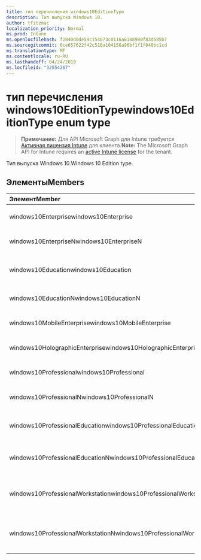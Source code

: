 ```yaml
---
title: тип перечисления windows10EditionType
description: Тип выпуска Windows 10.
author: tfitzmac
localization_priority: Normal
ms.prod: Intune
ms.openlocfilehash: f2840d0de59c154073c0116a6188980f83d585b7
ms.sourcegitcommit: 0ce657622f42c510a104156a96bf1f1f040bc1cd
ms.translationtype: MT
ms.contentlocale: ru-RU
ms.lasthandoff: 04/24/2019
ms.locfileid: "32554267"
---
```

# <a name="windows10editiontype-enum-type"></a><span data-ttu-id="2db0d-103">тип перечисления windows10EditionType</span><span class="sxs-lookup"><span data-stu-id="2db0d-103">windows10EditionType enum type</span></span>

> <span data-ttu-id="2db0d-104">**Примечание:** Для API Microsoft Graph для Intune требуется [Активная лицензия Intune](https://go.microsoft.com/fwlink/?linkid=839381) для клиента.</span><span class="sxs-lookup"><span data-stu-id="2db0d-104">**Note:** The Microsoft Graph API for Intune requires an [active Intune license](https://go.microsoft.com/fwlink/?linkid=839381) for the tenant.</span></span>

<span data-ttu-id="2db0d-105">Тип выпуска Windows 10.</span><span class="sxs-lookup"><span data-stu-id="2db0d-105">Windows 10 Edition type.</span></span>

## <a name="members"></a><span data-ttu-id="2db0d-106">Элементы</span><span class="sxs-lookup"><span data-stu-id="2db0d-106">Members</span></span>
|<span data-ttu-id="2db0d-107">Элемент</span><span class="sxs-lookup"><span data-stu-id="2db0d-107">Member</span></span>|<span data-ttu-id="2db0d-108">Значение</span><span class="sxs-lookup"><span data-stu-id="2db0d-108">Value</span></span>|<span data-ttu-id="2db0d-109">Описание</span><span class="sxs-lookup"><span data-stu-id="2db0d-109">Description</span></span>|
|:---|:---|:---|
|<span data-ttu-id="2db0d-110">windows10Enterprise</span><span class="sxs-lookup"><span data-stu-id="2db0d-110">windows10Enterprise</span></span>|<span data-ttu-id="2db0d-111">нуль</span><span class="sxs-lookup"><span data-stu-id="2db0d-111">0</span></span>|<span data-ttu-id="2db0d-112">Windows 10 Корпоративная</span><span class="sxs-lookup"><span data-stu-id="2db0d-112">Windows 10 Enterprise</span></span>|
|<span data-ttu-id="2db0d-113">windows10EnterpriseN</span><span class="sxs-lookup"><span data-stu-id="2db0d-113">windows10EnterpriseN</span></span>|<span data-ttu-id="2db0d-114">1 </span><span class="sxs-lookup"><span data-stu-id="2db0d-114">1</span></span>|<span data-ttu-id="2db0d-115">Windows 10 Ентерприсен</span><span class="sxs-lookup"><span data-stu-id="2db0d-115">Windows 10 EnterpriseN</span></span>|
|<span data-ttu-id="2db0d-116">windows10Education</span><span class="sxs-lookup"><span data-stu-id="2db0d-116">windows10Education</span></span>|<span data-ttu-id="2db0d-117">2 </span><span class="sxs-lookup"><span data-stu-id="2db0d-117">2</span></span>|<span data-ttu-id="2db0d-118">Windows 10 для образовательных учреждений</span><span class="sxs-lookup"><span data-stu-id="2db0d-118">Windows 10 Education</span></span>|
|<span data-ttu-id="2db0d-119">windows10EducationN</span><span class="sxs-lookup"><span data-stu-id="2db0d-119">windows10EducationN</span></span>|<span data-ttu-id="2db0d-120">3 </span><span class="sxs-lookup"><span data-stu-id="2db0d-120">3</span></span>|<span data-ttu-id="2db0d-121">Windows 10 Едукатионн</span><span class="sxs-lookup"><span data-stu-id="2db0d-121">Windows 10 EducationN</span></span>|
|<span data-ttu-id="2db0d-122">windows10MobileEnterprise</span><span class="sxs-lookup"><span data-stu-id="2db0d-122">windows10MobileEnterprise</span></span>|<span data-ttu-id="2db0d-123">4 </span><span class="sxs-lookup"><span data-stu-id="2db0d-123">4</span></span>|<span data-ttu-id="2db0d-124">Windows 10 Mobile корпоративный</span><span class="sxs-lookup"><span data-stu-id="2db0d-124">Windows 10 Mobile Enterprise</span></span>|
|<span data-ttu-id="2db0d-125">windows10HolographicEnterprise</span><span class="sxs-lookup"><span data-stu-id="2db0d-125">windows10HolographicEnterprise</span></span>|<span data-ttu-id="2db0d-126">5 </span><span class="sxs-lookup"><span data-stu-id="2db0d-126">5</span></span>|<span data-ttu-id="2db0d-127">Windows 10 holographic Корпоративная</span><span class="sxs-lookup"><span data-stu-id="2db0d-127">Windows 10 Holographic Enterprise</span></span>|
|<span data-ttu-id="2db0d-128">windows10Professional</span><span class="sxs-lookup"><span data-stu-id="2db0d-128">windows10Professional</span></span>|<span data-ttu-id="2db0d-129">6 </span><span class="sxs-lookup"><span data-stu-id="2db0d-129">6</span></span>|<span data-ttu-id="2db0d-130">Windows 10 профессиональная</span><span class="sxs-lookup"><span data-stu-id="2db0d-130">Windows 10 Professional</span></span>|
|<span data-ttu-id="2db0d-131">windows10ProfessionalN</span><span class="sxs-lookup"><span data-stu-id="2db0d-131">windows10ProfessionalN</span></span>|<span data-ttu-id="2db0d-132">7 </span><span class="sxs-lookup"><span data-stu-id="2db0d-132">7</span></span>|<span data-ttu-id="2db0d-133">Windows 10 Профессионалн</span><span class="sxs-lookup"><span data-stu-id="2db0d-133">Windows 10 ProfessionalN</span></span>|
|<span data-ttu-id="2db0d-134">windows10ProfessionalEducation</span><span class="sxs-lookup"><span data-stu-id="2db0d-134">windows10ProfessionalEducation</span></span>|<span data-ttu-id="2db0d-135">8 </span><span class="sxs-lookup"><span data-stu-id="2db0d-135">8</span></span>|<span data-ttu-id="2db0d-136">Windows 10 профессиональная образование</span><span class="sxs-lookup"><span data-stu-id="2db0d-136">Windows 10 Professional Education</span></span>|
|<span data-ttu-id="2db0d-137">windows10ProfessionalEducationN</span><span class="sxs-lookup"><span data-stu-id="2db0d-137">windows10ProfessionalEducationN</span></span>|<span data-ttu-id="2db0d-138">9 </span><span class="sxs-lookup"><span data-stu-id="2db0d-138">9</span></span>|<span data-ttu-id="2db0d-139">Windows 10 профессиональная Едукатионн</span><span class="sxs-lookup"><span data-stu-id="2db0d-139">Windows 10 Professional EducationN</span></span>|
|<span data-ttu-id="2db0d-140">windows10ProfessionalWorkstation</span><span class="sxs-lookup"><span data-stu-id="2db0d-140">windows10ProfessionalWorkstation</span></span>|<span data-ttu-id="2db0d-141">10 </span><span class="sxs-lookup"><span data-stu-id="2db0d-141">10</span></span>|<span data-ttu-id="2db0d-142">Windows 10 профессиональная для рабочих станций</span><span class="sxs-lookup"><span data-stu-id="2db0d-142">Windows 10 Professional for Workstations</span></span>|
|<span data-ttu-id="2db0d-143">windows10ProfessionalWorkstationN</span><span class="sxs-lookup"><span data-stu-id="2db0d-143">windows10ProfessionalWorkstationN</span></span>|<span data-ttu-id="2db0d-144">11 </span><span class="sxs-lookup"><span data-stu-id="2db0d-144">11</span></span>|<span data-ttu-id="2db0d-145">Windows 10 профессиональная для рабочих станций N</span><span class="sxs-lookup"><span data-stu-id="2db0d-145">Windows 10 Professional for Workstations N</span></span>|



